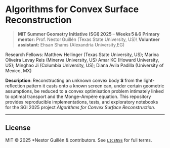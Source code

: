 # Algorithms for Convex Surface Reconstruction

> **MIT Summer Geometry Initiative (SGI) 2025 – Weeks 5 & 6**
> **Primary mentor:** Prof. Nestor Guillén (Texas State University, US)\\
> **Volunteer assistant:** Ehsan Shams (Alexandria University,EG)

Research Fellows: Matthew Hellinger (Texas State University, US); Marina Oliveira Levay Reis (Minerva University, US)
Amar KC (Howard University, US); Minghao Ji (Columbia University, US); Diana Avila Padilla (University of Mexico, MX)

**Description**: Reconstructing an unknown convex body **S** from the light-reflection pattern it casts onto a known screen can, under certain geometric assumptions, be reduced to a convex optimisation problem intimately linked to optimal transport and the Monge–Ampère equation.
This repository provides reproducible implementations, tests, and exploratory notebooks for the SGI 2025 project *Algorithms for Convex Surface Reconstruction*.

---


## License <a id="license"></a>

MIT © 2025 *Nestor Guillén & contributors.
See [`LICENSE`](LICENSE) for full terms.
